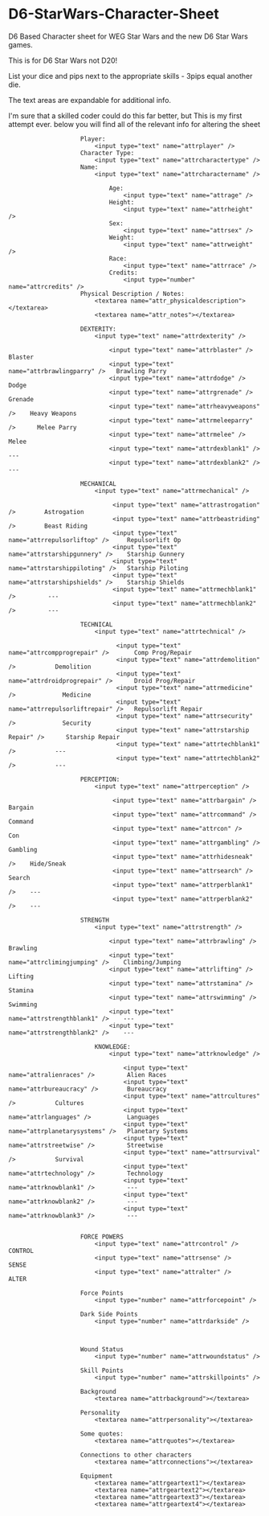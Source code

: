 D6-StarWars-Character-Sheet
===========================

D6 Based Character sheet for WEG Star Wars and the new D6 Star Wars games.

This is for D6 Star Wars not D20!

List your dice and pips next to the appropriate skills -  3pips equal another die.

The text areas are expandable for additional info. 





I'm sure that a skilled coder could do this far better, but This is my first attempt ever.
below you will find all of the relevant info for altering the sheet

                        Player:
                            <input type="text" name="attrplayer" />
                        Character Type:
                            <input type="text" name="attrcharactertype" />
                        Name:
                            <input type="text" name="attrcharactername" /> 

                                Age:
                                    <input type="text" name="attrage" />
                                Height:
                                    <input type="text" name="attrheight" />
                                Sex:
                                    <input type="text" name="attrsex" />
                                Weight:
                                    <input type="text" name="attrweight" />
                                Race:
                                    <input type="text" name="attrrace" />
                                Credits:
                                    <input type="number" name="attrcredits" />
                        Physical Description / Notes:
                            <textarea name="attr_physicaldescription"></textarea>
                            <textarea name="attr_notes"></textarea>

                        DEXTERITY:
                            <input type="text" name="attrdexterity" />

                                <input type="text" name="attrblaster" />         Blaster
                                <input type="text" name="attrbrawlingparry" />   Brawling Parry
                                <input type="text" name="attrdodge" />           Dodge
                                <input type="text" name="attrgrenade" />         Grenade
                                <input type="text" name="attrheavyweapons" />    Heavy Weapons
                                <input type="text" name="attrmeleeparry" />      Melee Parry
                                <input type="text" name="attrmelee" />           Melee
                                <input type="text" name="attrdexblank1" />       ---
                                <input type="text" name="attrdexblank2" />       ---

                        MECHANICAL
                            <input type="text" name="attrmechanical" />
                            
                                 <input type="text" name="attrastrogation" />        Astrogation
                                 <input type="text" name="attrbeastriding" />        Beast Riding
                                 <input type="text" name="attrrepulsorliftop" />     Repulsorlift Op
                                 <input type="text" name="attrstarshipgunnery" />    Starship Gunnery
                                 <input type="text" name="attrstarshippiloting" />   Starship Piloting
                                 <input type="text" name="attrstarshipshields" />    Starship Shields
                                 <input type="text" name="attrmechblank1" />         ---
                                 <input type="text" name="attrmechblank2" />         ---
                        
                        TECHNICAL
                            <input type="text" name="attrtechnical" />
                             
                                  <input type="text" name="attrcompprogrepair" />       Comp Prog/Repair
                                  <input type="text" name="attrdemolition" />           Demolition
                                  <input type="text" name="attrdroidprogrepair" />      Droid Prog/Repair
                                  <input type="text" name="attrmedicine" />             Medicine
                                  <input type="text" name="attrrepulsorliftrepair" />   Repulsorlift Repair
                                  <input type="text" name="attrsecurity" />             Security
                                  <input type="text" name="attrstarship Repair" />      Starship Repair
                                  <input type="text" name="attrtechblank1" />           ---
                                  <input type="text" name="attrtechblank2" />           ---
                  
                        PERCEPTION:
                            <input type="text" name="attrperception" />
                        
                                 <input type="text" name="attrbargain" />      Bargain
                                 <input type="text" name="attrcommand" />      Command
                                 <input type="text" name="attrcon" />          Con
                                 <input type="text" name="attrgambling" />     Gambling
                                 <input type="text" name="attrhidesneak" />    Hide/Sneak
                                 <input type="text" name="attrsearch" />       Search
                                 <input type="text" name="attrperblank1" />    ---
                                 <input type="text" name="attrperblank2" />    ---
                        
                        STRENGTH
                            <input type="text" name="attrstrength" />
                           
                                <input type="text" name="attrbrawling" />          Brawling
                                <input type="text" name="attrclimingjumping" />    Climbing/Jumping
                                <input type="text" name="attrlifting" />           Lifting
                                <input type="text" name="attrstamina" />           Stamina
                                <input type="text" name="attrswimming" />          Swimming
                                <input type="text" name="attrstrengthblank1" />    ---
                                <input type="text" name="attrstrengthblank2" />    ---
                           
                            KNOWLEDGE:
                                <input type="text" name="attrknowledge" />
                                
                                    <input type="text" name="attralienraces" />         Alien Races
                                    <input type="text" name="attrbureaucracy" />        Bureaucracy
                                    <input type="text" name="attrcultures" />           Cultures
                                    <input type="text" name="attrlanguages" />          Languages
                                    <input type="text" name="attrplanetarysystems" />   Planetary Systems
                                    <input type="text" name="attrstreetwise" />         Streetwise
                                    <input type="text" name="attrsurvival" />           Survival
                                    <input type="text" name="attrtechnology" />         Technology
                                    <input type="text" name="attrknowblank1" />         ---
                                    <input type="text" name="attrknowblank2" />         ---
                                    <input type="text" name="attrknowblank3" />         ---
                
                
                        FORCE POWERS
                            <input type="text" name="attrcontrol" />   CONTROL
                            <input type="text" name="attrsense" />     SENSE
                            <input type="text" name="attralter" />     ALTER

                        Force Points
                            <input type="number" name="attrforcepoint" />
                             
                        Dark Side Points
                            <input type="number" name="attrdarkside" />
                                
                            
                        
                        Wound Status
                            <input type="number" name="attrwoundstatus" />
                                
                        Skill Points
                            <input type="number" name="attrskillpoints" />
                            
                        Background
                            <textarea name="attrbackground"></textarea>
                        
                        Personality
                            <textarea name="attrpersonality"></textarea>
                        
                        Some quotes:
                            <textarea name="attrquotes"></textarea>
                        
                        Connections to other characters
                            <textarea name="attrconnections"></textarea>
                        
                        Equipment
                            <textarea name="attrgeartext1"></textarea>
                            <textarea name="attrgeartext2"></textarea>
                            <textarea name="attrgeartext3"></textarea>
                            <textarea name="attrgeartext4"></textarea>
